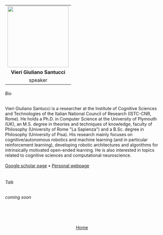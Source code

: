 ---
---

<br>
<br>


<div align="center">
  <table class="row">
    <tr>
    <td style="text-align: center"><img src="https://www.zupimages.net/up/23/16/ci48.jpg" style="width:200px;height:200px;"></td>
  </tr>
  <tr>
    <td style="text-align: center"><b>Vieri Giuliano Santucci</b></td>
  </tr>
  <tr>
    <td style="text-align: center">speaker</td>
  </tr>
  </table>
</div>


###### Bio

Vieri Giuliano Santucci is a researcher at the Institute of Cognitive Sciences and Technologies of the Italian National Council of Research (ISTC-CNR, Rome). He holds a Ph.D. in Computer Science at the University of Plymouth (UK), an M.S. degree in theories and techniques of knowledge, faculty of Philosophy (University of Rome "La Sapienza") and a B.Sc. degree in Philosophy (University of Pisa). His research mainly focuses on cognitive/autonomous robotics and machine learning (and in particular reinforcement learning), developing robotic architectures and algorithms for intrinsically motivated open-ended learning. He is also interested in topics related to cognitive sciences and computational neuroscience.
<br>
<br>
<a href="https://scholar.google.com/citations?user=vg7NVcYAAAAJ&hl/">Google scholar page</a> &bull; <a href="https://www.istc.cnr.it/en/people/vieri-giuliano-santucci/">Personal webpage</a>
<br>
<br>

###### Talk

*coming soon*



<br>
<br>
<br>
<br>


<div align="center">
	<a href="https://imolconf2023.github.io/">Home</a>
</div>

<br>
<br>

